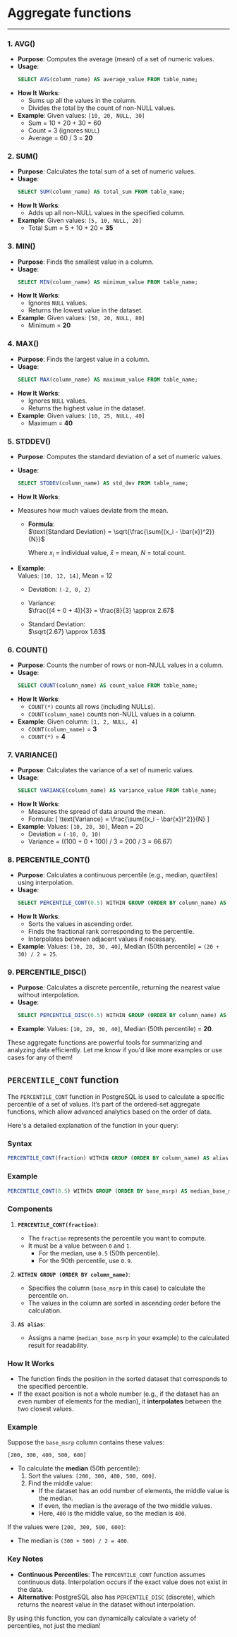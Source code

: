 # Aggregate functions

---

### **1. AVG()**
- **Purpose**: Computes the average (mean) of a set of numeric values.
- **Usage**:
  ```sql
  SELECT AVG(column_name) AS average_value FROM table_name;
  ```
- **How It Works**:
  - Sums up all the values in the column.
  - Divides the total by the count of non-NULL values.
- **Example**:
  Given values: `[10, 20, NULL, 30]`
  - Sum = 10 + 20 + 30 = 60
  - Count = 3 (ignores `NULL`)
  - Average = 60 / 3 = **20**


### **2. SUM()**
- **Purpose**: Calculates the total sum of a set of numeric values.
- **Usage**:
  ```sql
  SELECT SUM(column_name) AS total_sum FROM table_name;
  ```
- **How It Works**:
  - Adds up all non-NULL values in the specified column.
- **Example**:
  Given values: `[5, 10, NULL, 20]`
  - Total Sum = 5 + 10 + 20 = **35**


### **3. MIN()**
- **Purpose**: Finds the smallest value in a column.
- **Usage**:
  ```sql
  SELECT MIN(column_name) AS minimum_value FROM table_name;
  ```
- **How It Works**:
  - Ignores `NULL` values.
  - Returns the lowest value in the dataset.
- **Example**:
  Given values: `[50, 20, NULL, 80]`
  - Minimum = **20**


### **4. MAX()**
- **Purpose**: Finds the largest value in a column.
- **Usage**:
  ```sql
  SELECT MAX(column_name) AS maximum_value FROM table_name;
  ```
- **How It Works**:
  - Ignores `NULL` values.
  - Returns the highest value in the dataset.
- **Example**:
  Given values: `[10, 25, NULL, 40]`
  - Maximum = **40**


### **5. STDDEV()**
- **Purpose**: Computes the standard deviation of a set of numeric values.
- **Usage**:
  ```sql
  SELECT STDDEV(column_name) AS std_dev FROM table_name;
  ```
- **How It Works**:

- Measures how much values deviate from the mean.  
  - **Formula**:  
    $\text{Standard Deviation} = \sqrt{\frac{\sum{(x_i - \bar{x})^2}}{N}}$
    
    Where $x_i$ = individual value, $\bar{x}$ = mean, $N$ = total count.  

- **Example**:  
  Values: `[10, 12, 14]`, Mean = 12  
  - Deviation: `(-2, 0, 2)`  
  - Variance:  
    $\frac{(4 + 0 + 4)}{3} = \frac{8}{3} \approx 2.67$
    
  - Standard Deviation:  
    $\sqrt{2.67} \approx 1.63$

### **6. COUNT()**
- **Purpose**: Counts the number of rows or non-NULL values in a column.
- **Usage**:
  ```sql
  SELECT COUNT(column_name) AS count_value FROM table_name;
  ```
- **How It Works**:
  - `COUNT(*)` counts all rows (including NULLs).
  - `COUNT(column_name)` counts non-NULL values in a column.
- **Example**:
  Given column: `[1, 2, NULL, 4]`
  - `COUNT(column_name)` = **3**
  - `COUNT(*)` = **4**


### **7. VARIANCE()**
- **Purpose**: Calculates the variance of a set of numeric values.
- **Usage**:
  ```sql
  SELECT VARIANCE(column_name) AS variance_value FROM table_name;
  ```
- **How It Works**:
  - Measures the spread of data around the mean.
  - Formula:
    \[
    \text{Variance} = \frac{\sum{(x_i - \bar{x})^2}}{N}
    \]
- **Example**:
  Values: `[10, 20, 30]`, Mean = 20
  - Deviation = `(-10, 0, 10)`
  - Variance = \((100 + 0 + 100) / 3 = 200 / 3 = 66.67\)


### **8. PERCENTILE_CONT()**
- **Purpose**: Calculates a continuous percentile (e.g., median, quartiles) using interpolation.
- **Usage**:
  ```sql
  SELECT PERCENTILE_CONT(0.5) WITHIN GROUP (ORDER BY column_name) AS median_value FROM table_name;
  ```
- **How It Works**:
  - Sorts the values in ascending order.
  - Finds the fractional rank corresponding to the percentile.
  - Interpolates between adjacent values if necessary.
- **Example**:
  Values: `[10, 20, 30, 40]`, Median (50th percentile) = `(20 + 30) / 2 = 25`.


### **9. PERCENTILE_DISC()**
- **Purpose**: Calculates a discrete percentile, returning the nearest value without interpolation.
- **Usage**:
  ```sql
  SELECT PERCENTILE_DISC(0.5) WITHIN GROUP (ORDER BY column_name) AS median_value FROM table_name;
  ```
- **Example**:
  Values: `[10, 20, 30, 40]`, Median (50th percentile) = **20**.


These aggregate functions are powerful tools for summarizing and analyzing data efficiently. Let me know if you'd like more examples or use cases for any of them!



## `PERCENTILE_CONT` function

The `PERCENTILE_CONT` function in PostgreSQL is used to calculate a specific percentile of a set of values. It’s part of the ordered-set aggregate functions, which allow advanced analytics based on the order of data. 

Here's a detailed explanation of the function in your query:

### **Syntax**
```sql
PERCENTILE_CONT(fraction) WITHIN GROUP (ORDER BY column_name) AS alias
```
### **Example**
```sql
PERCENTILE_CONT(0.5) WITHIN GROUP (ORDER BY base_msrp) AS median_base_msrp
```

### **Components**
1. **`PERCENTILE_CONT(fraction)`**:
   - The `fraction` represents the percentile you want to compute.
   - It must be a value between `0` and `1`.
     - For the median, use `0.5` (50th percentile).
     - For the 90th percentile, use `0.9`.

2. **`WITHIN GROUP (ORDER BY column_name)`**:
   - Specifies the column (`base_msrp` in this case) to calculate the percentile on.
   - The values in the column are sorted in ascending order before the calculation.

3. **`AS alias`**:
   - Assigns a name (`median_base_msrp` in your example) to the calculated result for readability.

### **How It Works**
- The function finds the position in the sorted dataset that corresponds to the specified percentile. 
- If the exact position is not a whole number (e.g., if the dataset has an even number of elements for the median), it **interpolates** between the two closest values.

### **Example**
Suppose the `base_msrp` column contains these values:
```
[200, 300, 400, 500, 600]
```

- To calculate the **median** (50th percentile):
  1. Sort the values: `[200, 300, 400, 500, 600]`.
  2. Find the middle value:
     - If the dataset has an odd number of elements, the middle value is the median.
     - If even, the median is the average of the two middle values.
     - Here, `400` is the middle value, so the median is `400`.

If the values were `[200, 300, 500, 600]`:
  - The median is `(300 + 500) / 2 = 400`.

### **Key Notes**
- **Continuous Percentiles**: The `PERCENTILE_CONT` function assumes continuous data. Interpolation occurs if the exact value does not exist in the data.
- **Alternative**: PostgreSQL also has `PERCENTILE_DISC` (discrete), which returns the nearest value in the dataset without interpolation.

By using this function, you can dynamically calculate a variety of percentiles, not just the median!